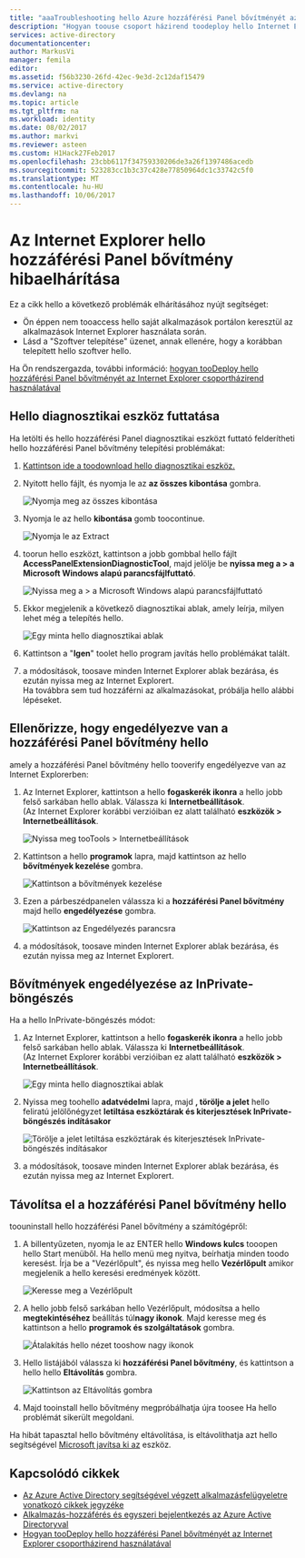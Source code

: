 ```yaml
---
title: "aaaTroubleshooting hello Azure hozzáférési Panel bővítményét az Internet Explorer |} Microsoft Docs"
description: "Hogyan toouse csoport házirend toodeploy hello Internet Explorer bővítmény hello saját alkalmazások portálhoz."
services: active-directory
documentationcenter: 
author: MarkusVi
manager: femila
editor: 
ms.assetid: f56b3230-26fd-42ec-9e3d-2c12daf15479
ms.service: active-directory
ms.devlang: na
ms.topic: article
ms.tgt_pltfrm: na
ms.workload: identity
ms.date: 08/02/2017
ms.author: markvi
ms.reviewer: asteen
ms.custom: H1Hack27Feb2017
ms.openlocfilehash: 23cbb6117f34759330206de3a26f1397486acedb
ms.sourcegitcommit: 523283cc1b3c37c428e77850964dc1c33742c5f0
ms.translationtype: MT
ms.contentlocale: hu-HU
ms.lasthandoff: 10/06/2017
---
```

# <a name="troubleshooting-hello-access-panel-extension-for-internet-explorer"></a>Az Internet Explorer hello hozzáférési Panel bővítmény hibaelhárítása
Ez a cikk hello a következő problémák elhárításához nyújt segítséget:

* Ön éppen nem tooaccess hello saját alkalmazások portálon keresztül az alkalmazások Internet Explorer használata során.
* Lásd a "Szoftver telepítése" üzenet, annak ellenére, hogy a korábban telepített hello szoftver hello.

Ha Ön rendszergazda, további információ: [hogyan tooDeploy hello hozzáférési Panel bővítményét az Internet Explorer csoportházirend használatával](active-directory-saas-ie-group-policy.md)

## <a name="run-hello-diagnostic-tool"></a>Hello diagnosztikai eszköz futtatása
Ha letölti és hello hozzáférési Panel diagnosztikai eszközt futtató felderítheti hello hozzáférési Panel bővítmény telepítési problémákat:

1. [Kattintson ide a toodownload hello diagnosztikai eszköz.](https://account.activedirectory.windowsazure.com/applications/AccessPanelExtensionDiagnosticTool/AccessPanelExtensionDiagnosticTool.zip)
2. Nyitott hello fájlt, és nyomja le az **az összes kibontása** gombra.
   
    ![Nyomja meg az összes kibontása](./media/active-directory-saas-ie-troubleshooting/extract1.png)
3. Nyomja le az hello **kibontása** gomb toocontinue.
   
    ![Nyomja le az Extract](./media/active-directory-saas-ie-troubleshooting/extract2.png)
4. toorun hello eszközt, kattintson a jobb gombbal hello fájlt **AccessPanelExtensionDiagnosticTool**, majd jelölje be **nyissa meg a > a Microsoft Windows alapú parancsfájlfuttató**.
   
    ![Nyissa meg a > a Microsoft Windows alapú parancsfájlfuttató](./media/active-directory-saas-ie-troubleshooting/open_tool.png)
5. Ekkor megjelenik a következő diagnosztikai ablak, amely leírja, milyen lehet még a telepítés hello.
   
    ![Egy minta hello diagnosztikai ablak](./media/active-directory-saas-ie-troubleshooting/tool_preview.png)
6. Kattintson a "**Igen**" toolet hello program javítás hello problémákat talált.
7. a módosítások, toosave minden Internet Explorer ablak bezárása, és ezután nyissa meg az Internet Explorert.<br />Ha továbbra sem tud hozzáférni az alkalmazásokat, próbálja hello alábbi lépéseket.

## <a name="check-that-hello-access-panel-extension-is-enabled"></a>Ellenőrizze, hogy engedélyezve van a hozzáférési Panel bővítmény hello
amely a hozzáférési Panel bővítmény hello tooverify engedélyezve van az Internet Explorerben:

1. Az Internet Explorer, kattintson a hello **fogaskerék ikonra** a hello jobb felső sarkában hello ablak. Válassza ki **Internetbeállítások**.<br />(Az Internet Explorer korábbi verzióiban ez alatt található **eszközök > Internetbeállítások**.
   
    ![Nyissa meg tooTools > Internetbeállítások](./media/active-directory-saas-ie-troubleshooting/internetoptions.png)
2. Kattintson a hello **programok** lapra, majd kattintson az hello **bővítmények kezelése** gombra.
   
    ![Kattintson a bővítmények kezelése](./media/active-directory-saas-ie-troubleshooting/internetoptions_programs.png)
3. Ezen a párbeszédpanelen válassza ki a **hozzáférési Panel bővítmény** majd hello **engedélyezése** gombra.
   
    ![Kattintson az Engedélyezés parancsra](./media/active-directory-saas-ie-troubleshooting/enableaddon.png)
4. a módosítások, toosave minden Internet Explorer ablak bezárása, és ezután nyissa meg az Internet Explorert.

## <a name="enable-extensions-for-inprivate-browsing"></a>Bővítmények engedélyezése az InPrivate-böngészés
Ha a hello InPrivate-böngészés módot:

1. Az Internet Explorer, kattintson a hello **fogaskerék ikonra** a hello jobb felső sarkában hello ablak. Válassza ki **Internetbeállítások**.<br />(Az Internet Explorer korábbi verzióiban ez alatt található **eszközök > Internetbeállítások**.
   
    ![Egy minta hello diagnosztikai ablak](./media/active-directory-saas-ie-troubleshooting/inprivateoptions.png)
2. Nyissa meg toohello **adatvédelmi** lapra, majd **, törölje a jelet** hello feliratú jelölőnégyzet **letiltása eszköztárak és kiterjesztések InPrivate-böngészés indításakor**</p>
   
    ![Törölje a jelet letiltása eszköztárak és kiterjesztések InPrivate-böngészés indításakor](./media/active-directory-saas-ie-troubleshooting/enabletoolbars.png)
3. a módosítások, toosave minden Internet Explorer ablak bezárása, és ezután nyissa meg az Internet Explorert.

## <a name="uninstall-hello-access-panel-extension"></a>Távolítsa el a hozzáférési Panel bővítmény hello
toouninstall hello hozzáférési Panel bővítmény a számítógépről:

1. A billentyűzeten, nyomja le az ENTER hello **Windows kulcs** tooopen hello Start menüből. Ha hello menü meg nyitva, beírhatja minden toodo keresést. Írja be a "Vezérlőpult", és nyissa meg hello **Vezérlőpult** amikor megjelenik a hello keresési eredmények között.
   
    ![Keresse meg a Vezérlőpult](./media/active-directory-saas-ie-troubleshooting/search_sm.png)
2. A hello jobb felső sarkában hello Vezérlőpult, módosítsa a hello **megtekintéséhez** beállítás túl**nagy ikonok**. Majd keresse meg és kattintson a hello **programok és szolgáltatások** gombra.
   
    ![Átalakítás hello nézet tooshow nagy ikonok](./media/active-directory-saas-ie-troubleshooting/control_panel.png)
3. Hello listájából válassza ki **hozzáférési Panel bővítmény**, és kattintson a hello hello **Eltávolítás** gombra.
   
    ![Kattintson az Eltávolítás gombra](./media/active-directory-saas-ie-troubleshooting/uninstall.png)
4. Majd tooinstall hello bővítmény megpróbálhatja újra toosee Ha hello problémát sikerült megoldani.

Ha hibát tapasztal hello bővítmény eltávolítása, is eltávolíthatja azt hello segítségével [Microsoft javítsa ki az](https://go.microsoft.com/?linkid=9779673) eszköz.

## <a name="related-articles"></a>Kapcsolódó cikkek
* [Az Azure Active Directory segítségével végzett alkalmazásfelügyeletre vonatkozó cikkek jegyzéke](active-directory-apps-index.md)
* [Alkalmazás-hozzáférés és egyszeri bejelentkezés az Azure Active Directoryval](active-directory-appssoaccess-whatis.md)
* [Hogyan tooDeploy hello hozzáférési Panel bővítményét az Internet Explorer csoportházirend használatával](active-directory-saas-ie-group-policy.md)

